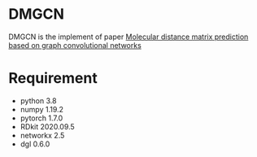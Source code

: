# DMGCN
DMGCN is the implement of paper [Molecular distance matrix prediction based on graph convolutional networks](https://arxiv.org/abs/2107.01035)
# Requirement
- python 3.8
- numpy  1.19.2
- pytorch 1.7.0
- RDkit 2020.09.5
- networkx 2.5
- dgl 0.6.0
